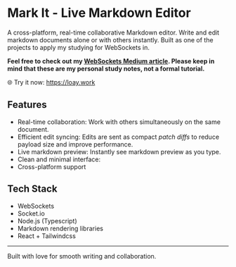 # Mark It - Live Markdown Editor


A cross-platform, real-time collaborative Markdown editor. Write and edit markdown documents alone or with others instantly.
Built as one of the projects to apply my studying for WebSockets in.

**Feel free to check out my [WebSockets Medium article](https://medium.com/p/d21bc3a362b4). Please keep in mind that these are my personal study notes, not a formal tutorial.**


🌐 Try it now: https://loay.work

## Features

- Real-time collaboration: Work with others simultaneously on the same document.
- Efficient edit syncing: Edits are sent as compact *patch diffs* to reduce payload size and improve performance.
- Live markdown preview: Instantly see markdown preview as you type.
- Clean and minimal interface: 
- Cross-platform support


## Tech Stack

- WebSockets
- Socket.io
- Node.js (Typescript)
- Markdown rendering libraries
- React + Tailwindcss

---

Built with love for smooth writing and collaboration.
